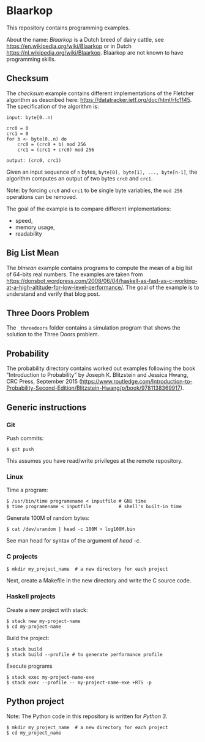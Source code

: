 # Blaarkop

This repository contains programming examples.

About the name: *Blaarkop* is a Dutch breed of dairy cattle, see
https://en.wikipedia.org/wiki/Blaarkop or in Dutch
https://nl.wikipedia.org/wiki/Blaarkop. Blaarkop are not known to have
programming skills.

## Checksum

The *checksum* example contains different implementations of the
Fletcher algorithm as described here:
https://datatracker.ietf.org/doc/html/rfc1145.  The specification of
the algorithm is:

    input: byte[0..n)

    crc0 = 0
    crc1 = 0
    for b <- byte[0..n) do
        crc0 = (crc0 + b) mod 256
        crc1 = (crc1 + crc0) mod 256

    output: (crc0, crc1)

Given an input sequence of `n` bytes, `byte[0], byte[1], ...,
byte[n-1]`, the algorithm computes an output of two bytes `crc0` and
`crc1`.

Note: by forcing `crc0` and `crc1` to be single byte variables, the
`mod 256` operations can be removed.

The goal of the example is to compare different implementations:

- speed,
- memory usage,
- readability

## Big List Mean

The *blmean* example contains programs to compute the mean of a big
list of 64-bits real numbers. The examples are taken from
https://donsbot.wordpress.com/2008/06/04/haskell-as-fast-as-c-working-at-a-high-altitude-for-low-level-performance/. The
goal of the example is to understand and verify that blog post.


## Three Doors Problem

The ` threedoors` folder contains a simulation program that shows the
solution to the Three Doors problem.

## Probability

The probability directory contains worked out examples following the
book "Introduction to Probability" by Joseph K. Blitzstein and Jessica
Hwang, CRC Press, September 2015
(https://www.routledge.com/Introduction-to-Probability-Second-Edition/Blitzstein-Hwang/p/book/9781138369917).

## Generic instructions

### Git

Push commits:

    $ git push

This assumes you have read/write privileges at the remote repository.

### Linux

Time a program:

    $ /usr/bin/time programename < inputfile # GNU time
    $ time programename < inputfile          # shell's built-in time

Generate 100M of random bytes:

    $ cat /dev/urandom | head -c 100M > log100M.bin

See man head for syntax of the argument of *head -c*.

### C projects

    $ mkdir my_project_name  # a new directory for each project
	
Next, create a Makefile in the new directory and write the C source
code.

### Haskell projects

Create a new project with stack:

    $ stack new my-project-name
	$ cd my-project-name

Build the project:

    $ stack build
	$ stack build --profile # to generate performance profile
	
Execute programs

    $ stack exec my-project-name-exe
	$ stack exec --profile -- my-project-name-exe +RTS -p
	
## Python project

Note: The Python code in this repository is written for *Python 3*.

    $ mkdir my_project_name  # a new directory for each project
    $ cd my_project_name
